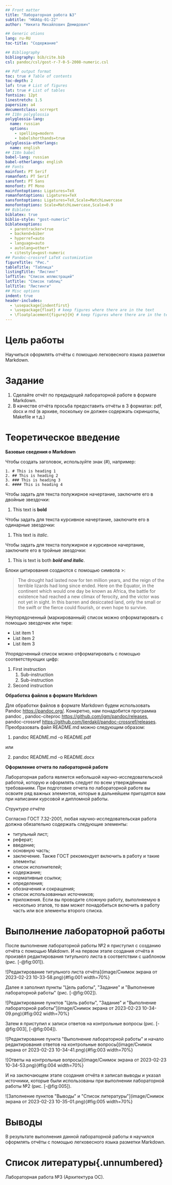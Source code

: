 ```yaml
---
## Front matter
title: "Лабораторная работа №3"
subtitle: "НКАбд-01-22"
author: "Никита Михайлович Демидович"

## Generic otions
lang: ru-RU
toc-title: "Содержание"

## Bibliography
bibliography: bib/cite.bib
csl: pandoc/csl/gost-r-7-0-5-2008-numeric.csl

## Pdf output format
toc: true # Table of contents
toc-depth: 2
lof: true # List of figures
lot: true # List of tables
fontsize: 12pt
linestretch: 1.5
papersize: a4
documentclass: scrreprt
## I18n polyglossia
polyglossia-lang:
  name: russian
  options:
	- spelling=modern
	- babelshorthands=true
polyglossia-otherlangs:
  name: english
## I18n babel
babel-lang: russian
babel-otherlangs: english
## Fonts
mainfont: PT Serif
romanfont: PT Serif
sansfont: PT Sans
monofont: PT Mono
mainfontoptions: Ligatures=TeX
romanfontoptions: Ligatures=TeX
sansfontoptions: Ligatures=TeX,Scale=MatchLowercase
monofontoptions: Scale=MatchLowercase,Scale=0.9
## Biblatex
biblatex: true
biblio-style: "gost-numeric"
biblatexoptions:
  - parentracker=true
  - backend=biber
  - hyperref=auto
  - language=auto
  - autolang=other*
  - citestyle=gost-numeric
## Pandoc-crossref LaTeX customization
figureTitle: "Рис."
tableTitle: "Таблица"
listingTitle: "Листинг"
lofTitle: "Список иллюстраций"
lotTitle: "Список таблиц"
lolTitle: "Листинги"
## Misc options
indent: true
header-includes:
  - \usepackage{indentfirst}
  - \usepackage{float} # keep figures where there are in the text
  - \floatplacement{figure}{H} # keep figures where there are in the text
---
```


# Цель работы

Научиться оформлять отчёты с помощью легковесного языка разметки Markdown.

# Задание

1. Сделайте отчёт по предыдущей лабораторной работе в формате Markdown.
2. В качестве отчёта просьба предоставить отчёты в 3 форматах: pdf, docx и md (в архиве,
поскольку он должен содержать скриншоты, Makefile и т.д.)

# Теоретическое введение

**Базовые сведения о Markdown**

Чтобы создать заголовок, используйте знак (#), например:
```
1. # This is heading 1
2. ## This is heading 2
3. ### This is heading 3
4. #### This is heading 4
```
Чтобы задать для текста полужирное начертание, заключите его в двойные звездочки:

1. This text is **bold**

Чтобы задать для текста курсивное начертание, заключите его в одинарные звездочки:

1. This text is *italic*.

Чтобы задать для текста полужирное и курсивное начертание, заключите его в тройные
звездочки:

1. This is text is both ***bold and italic***.

Блоки цитирования создаются с помощью символа >:

> The drought had lasted now for ten million years, and the reign of
the terrible lizards had long since ended. Here on the Equator, in
the continent which would one day be known as Africa, the battle
for existence had reached a new climax of ferocity, and the victor
was not yet in sight. In this barren and desiccated land, only the
small or the swift or the fierce could flourish, or even hope to
survive.

Неупорядоченный (маркированный) список можно отформатировать с помощью звездочек или тире:

- List item 1
- List item 2
- List item 3

Упорядоченный список можно отформатировать с помощью соответствующих цифр:

1. First instruction
   1. Sub-instruction
   1. Sub-instruction
2. Second instruction

**Обработка файлов в формате Markdown**

Для обработки файлов в формате Markdown будем использовать Pandoc
https://pandoc.org/. Конкретно, нам понадобится программа pandoc ,
pandoc-citeproc https://github.com/jgm/pandoc/releases, pandoc-crossref
https://github.com/lierdakil/pandoc-crossref/releases.
Преобразовать файл README.md можно следующим образом:

1. pandoc README.md -o README.pdf

или

2. pandoc README.md -o README.docx

**Оформление отчета по лабораторной работе**

Лабораторная работа является небольшой научно-исследовательской работой, которую
и оформлять следует по всем утверждённым требованиям. При подготовке отчета по лабораторной работе вы освоите ряд важных элементов, которые в дальнейшем пригодятся
вам при написании курсовой и дипломной работы.

*Структура отчёта*

Согласно ГОСТ 7.32-2001, любая научно-исследовательская работа должна обязательно
содержать следующие элементы:
- титульный лист;
- реферат;
- введение;
- основную часть;
- заключение.
Также ГОСТ рекомендует включить в работу и такие элементы:
- список исполнителей;
- содержание;
- нормативные ссылки;
- определения;
- обозначения и сокращения;
- список использованных источников;
- приложения.
Если вы проводите сложную работу, выполняемую в несколько этапов, то вам может
понадобиться включить в работу часть или все элементы второго списка.

# Выполнение лабораторной работы

После выполнение лабораторной работы №2 я приступил с созданию отчёта с помощью Makdown.
И на первом этапе создания отчёта я произвёл редактирования титульного листа в соответствии с шаблоном (рис. [-@fig:001]).

![Редактирование титульного листа отчёта](image/Снимок экрана от 2023-02-23 10-33-58.png){#fig:001 width=70%}

Далее я заполнил пункты "Цель работы", "Задание" и "Выполнение лабораторной работы" (рис. [-@fig:002]).

![Редактирование пунктов "Цель работы", "Задание" и "Выполнение лабораторной работы"](image/Снимок экрана от 2023-02-23 10-34-09.png){#fig:002 width=70%}

Затем я приступил к записи ответов на контрольные вопросы (рис. [-@fig:003], [-@fig:004]).

![Редактирование пункта "Выполнение лабораторной работы" и начало редактирования ответов на контрольные вопросы](image/Снимок экрана от 2023-02-23 10-34-41.png){#fig:003 width=70%}

![Ответы на контрольные вопросы](image/Снимок экрана от 2023-02-23 10-34-53.png){#fig:004 width=70%}

И на заключающем этапе создания отчёта я записал выводы и указал источники, которые были использованы при выполнении лабораторной работы №2 (рис. [-@fig:005]).

![Заполнение пунктов "Выводы" и "Список литературы"](image/Снимок экрана от 2023-02-23 10-35-01.png){#fig:005 width=70%}

# Выводы

В результате выполнения данной лабораторной работы я научился оформлять отчёты с помощью легковесного языка разметки Markdown.

# Список литературы{.unnumbered}

Лабораторная работа №3 (Архитектура ОС).
